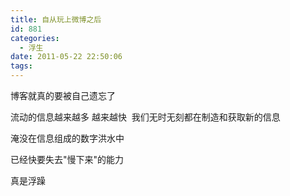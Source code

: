 ```yaml
---
title: 自从玩上微博之后
id: 881
categories:
  - 浮生
date: 2011-05-22 22:50:06
tags:
---
```


博客就真的要被自己遗忘了

流动的信息越来越多 越来越快  我们无时无刻都在制造和获取新的信息

淹没在信息组成的数字洪水中

已经快要失去"慢下来"的能力

真是浮躁